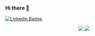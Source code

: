 ### Hi there 👋

[![Linkedin Badge](https://img.shields.io/badge/-linkedin-blue?style=flat-square&logoColor=white&link=https://https://www.linkedin.com/in/mikael-magalhães-207842173)](https://www.linkedin.com/in/mikael-magalhães-207842173)

<p align="center">
  <img src="https://github-readme-stats.vercel.app/api?MikaelOM-anushka&hide=stars&show_icons=true&theme=dracula&line_height=32">
  <img src="https://github-readme-stats.vercel.app/api/top-langs/?username=MikaelOM-anushka&count_private=true&theme=dracula">
</p>


<!--
**MikaelOM/MikaelOM** is a ✨ _special_ ✨ repository because its `README.md` (this file) appears on your GitHub profile.

Here are some ideas to get you started:

- 🔭 I’m currently working on ...
- 🌱 I’m currently learning ...
- 👯 I’m looking to collaborate on ...
- 🤔 I’m looking for help with ...
- 💬 Ask me about ...
- 📫 How to reach me: ...
- 😄 Pronouns: ...
- ⚡ Fun fact: ...
-->
